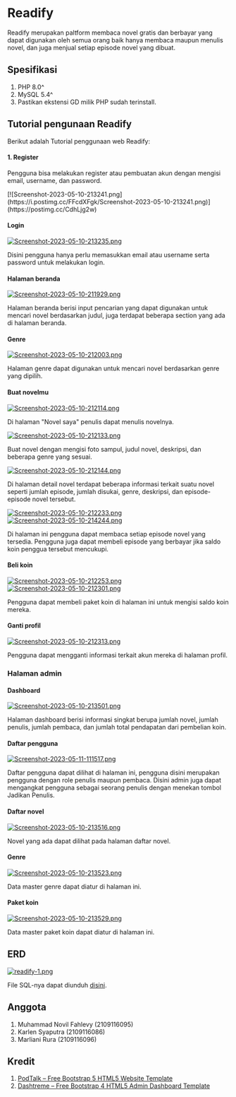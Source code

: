 # Readify
Readify merupakan paltform membaca novel gratis dan berbayar yang dapat digunakan oleh semua orang baik hanya membaca maupun menulis novel, dan juga menjual setiap episode novel yang dibuat.

## Spesifikasi
1. PHP 8.0^
2. MySQL 5.4^
3. Pastikan ekstensi GD milik PHP sudah terinstall.

## Tutorial pengunaan Readify
Berikut adalah Tutorial penggunaan web Readify:

#### 1. Register
<p>Pengguna bisa melakukan register atau pembuatan akun dengan mengisi email, username, dan password.</p>
[![Screenshot-2023-05-10-213241.png](https://i.postimg.cc/FFcdXFgk/Screenshot-2023-05-10-213241.png)](https://postimg.cc/CdhLjg2w)

#### Login
[![Screenshot-2023-05-10-213235.png](https://i.postimg.cc/SRWJ6VNf/Screenshot-2023-05-10-213235.png)](https://postimg.cc/q6vJ0sKN)
<p>Disini pengguna hanya perlu memasukkan email atau username serta password untuk melakukan login.</p>

#### Halaman beranda
[![Screenshot-2023-05-10-211929.png](https://i.postimg.cc/3whc8xzS/Screenshot-2023-05-10-211929.png)](https://postimg.cc/yDfPns1c)
<p>Halaman beranda berisi input pencarian yang dapat digunakan untuk mencari novel berdasarkan judul, juga terdapat beberapa section yang ada di halaman beranda.</p>

#### Genre
[![Screenshot-2023-05-10-212003.png](https://i.postimg.cc/rp9YKLk8/Screenshot-2023-05-10-212003.png)](https://postimg.cc/Typc4F1S)
<p>Halaman genre dapat digunakan untuk mencari novel berdasarkan genre yang dipilih.</p>

#### Buat novelmu
[![Screenshot-2023-05-10-212114.png](https://i.postimg.cc/dVrfcyNZ/Screenshot-2023-05-10-212114.png)](https://postimg.cc/PCfymPjd)
<p>Di halaman "Novel saya" penulis dapat menulis novelnya.</p>

[![Screenshot-2023-05-10-212133.png](https://i.postimg.cc/KzJVshq9/Screenshot-2023-05-10-212133.png)](https://postimg.cc/7GJmfdy7)
<p>Buat novel dengan mengisi foto sampul, judul novel, deskripsi, dan beberapa genre yang sesuai.</p>

[![Screenshot-2023-05-10-212144.png](https://i.postimg.cc/yYJ5n5FP/Screenshot-2023-05-10-212144.png)](https://postimg.cc/1fQJ3v7n)
<p>Di halaman detail novel terdapat beberapa informasi terkait suatu novel seperti jumlah episode, jumlah disukai, genre, deskripsi, dan episode-episode novel tersebut.</p>

[![Screenshot-2023-05-10-212233.png](https://i.postimg.cc/66bgrwGq/Screenshot-2023-05-10-212233.png)](https://postimg.cc/QV5fD2mZ)
[![Screenshot-2023-05-10-214244.png](https://i.postimg.cc/cCW6xjQG/Screenshot-2023-05-10-214244.png)](https://postimg.cc/2bHCT0c0)
<p>Di halaman ini pengguna dapat membaca setiap episode novel yang tersedia. Pengguna juga dapat membeli episode yang berbayar jika saldo koin penggua tersebut mencukupi.</p>

#### Beli koin
[![Screenshot-2023-05-10-212253.png](https://i.postimg.cc/RhYY4QzK/Screenshot-2023-05-10-212253.png)](https://postimg.cc/5Qwgmzy2)
[![Screenshot-2023-05-10-212301.png](https://i.postimg.cc/Y00P5DTt/Screenshot-2023-05-10-212301.png)](https://postimg.cc/H8G35zpN)
<p>Pengguna dapat membeli paket koin di halaman ini untuk mengisi saldo koin mereka.</p>

#### Ganti profil
[![Screenshot-2023-05-10-212313.png](https://i.postimg.cc/LX6QP09j/Screenshot-2023-05-10-212313.png)](https://postimg.cc/hJ60Ws7G)
<p>Pengguna dapat mengganti informasi terkait akun mereka di halaman profil.</p>

### Halaman admin
#### Dashboard
[![Screenshot-2023-05-10-213501.png](https://i.postimg.cc/xTfzGDMk/Screenshot-2023-05-10-213501.png)](https://postimg.cc/F16zm6Pm)
<p>Halaman dashboard berisi informasi singkat berupa jumlah novel, jumlah penulis, jumlah pembaca, dan jumlah total pendapatan dari pembelian koin.</p>

#### Daftar pengguna
[![Screenshot-2023-05-11-111517.png](https://i.postimg.cc/dtxvw5yS/Screenshot-2023-05-11-111517.png)](https://postimg.cc/vcfCvLXW)
<p>Daftar pengguna dapat dilihat di halaman ini, pengguna disini merupakan pengguna dengan role penulis maupun pembaca. Disini admin juga dapat mengangkat pengguna sebagai seorang penulis dengan menekan tombol Jadikan Penulis.</p>

#### Daftar novel
[![Screenshot-2023-05-10-213516.png](https://i.postimg.cc/BnyPGjyD/Screenshot-2023-05-10-213516.png)](https://postimg.cc/qNsvsvpM)
<p>Novel yang ada dapat dilihat pada halaman daftar novel.</p>

#### Genre
[![Screenshot-2023-05-10-213523.png](https://i.postimg.cc/rFftQnNf/Screenshot-2023-05-10-213523.png)](https://postimg.cc/gn6J0K5h)
<p>Data master genre dapat diatur di halaman ini.</p>

#### Paket koin
[![Screenshot-2023-05-10-213529.png](https://i.postimg.cc/gcqh6kXF/Screenshot-2023-05-10-213529.png)](https://postimg.cc/hhvvkn1p)
<p>Data master paket koin dapat diatur di halaman ini.</p>

## ERD
[![readify-1.png](https://i.postimg.cc/7ZCw08r4/readify-1.png)](https://postimg.cc/Xr0R6Pv1)
<p>File SQL-nya dapat diunduh <a href="https://drive.google.com/file/d/1C7VS8U2MGz6AlgrhIAcY9q_VJIzSo-Ki/view?usp=share_link">disini</a>.</p>

## Anggota
1. Muhammad Novil Fahlevy (2109116095)
2. Karlen Syaputra (2109116086)
3. Marliani Rura (2109116096)

## Kredit
1. [PodTalk – Free Bootstrap 5 HTML5 Website Template](https://themewagon.com/themes/podtalk-free-bootstrap-5-html5-website-template)
2. [Dashtreme – Free Bootstrap 4 HTML5 Admin Dashboard Template](https://themewagon.com/themes/free-bootstrap-4-html5-admin-dashboard-template-dashtreme)
